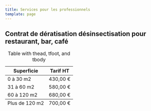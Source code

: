 ```yaml
---
title: Services pour les professionnels
template: page
---
```

## Contrat de dératisation désinsectisation pour restaurant, bar, café

<div class="responsive-table">
  <table>
      <caption>Table with thead, tfoot, and tbody</caption>
    <thead>
      <tr>
        <th>Superficie</th>
        <th>Tarif HT</th>
      </tr>
    </thead>
    <tbody>
      <tr>
        <td>0 à 30 m2</td>
        <td>430,00 €</td>
      </tr>
			      <tr>
        <td>31 à 60 m2</td>
        <td>580,00 €</td>
      </tr>
			      <tr>
        <td>60 à 120 m2</td>
        <td>680,00 €</td>
      </tr>
    </tbody>
    <tfoot>
      <tr>
        <td>Plus de 120 m2</td>
        <td>700,00 €</td>
      </tr>
    </tfoot>
  </table>
</div>
